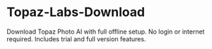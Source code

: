# Topaz-Labs-Download
Download Topaz Photo AI with full offline setup. No login or internet required. Includes trial and full version features.
